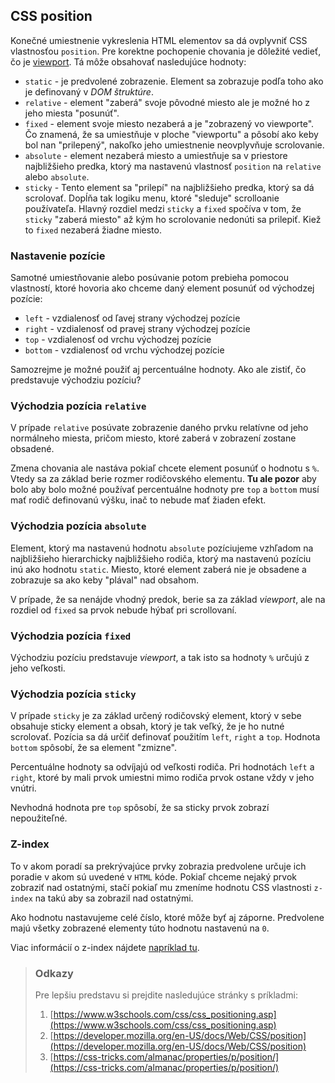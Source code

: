 ## CSS position

Konečné umiestnenie vykreslenia HTML elementov sa dá ovplyvniť CSS vlastnosťou `position`. Pre korektne pochopenie chovania je dôležité vedieť, čo je [viewport](https://developer.mozilla.org/en-US/docs/Web/CSS/Viewport_concepts). Tá môže obsahovať nasledujúce hodnoty:

- `static` - je predvolené zobrazenie. Element sa zobrazuje podľa toho ako je definovaný v _DOM štruktúre_.
- `relative` - element "zaberá" svoje pôvodné miesto ale je možné ho z jeho miesta "posunúť".
- `fixed` - element svoje miesto nezaberá a je "zobrazený vo viewporte". Čo znamená, že sa umiestňuje v ploche "viewportu" a pôsobí ako keby bol nan "prilepený", nakoľko jeho umiestnenie neovplyvňuje scrolovanie.
- `absolute` - element nezaberá miesto a umiestňuje sa v priestore najbližšieho predka, ktorý ma nastavenú vlastnosť `position` na `relative` alebo `absolute`. 
- `sticky` - Tento element sa "prilepí" na najbližšieho predka, ktorý sa dá scrolovať. Dopĺňa tak logiku menu, ktoré "sleduje" scrolloanie používateľa. Hlavný rozdiel medzi `sticky` a `fixed` spočíva v tom, že `sticky` "zaberá miesto" až kým ho scrolovanie nedonúti sa prilepiť. Kiež to `fixed` nezaberá žiadne miesto.

### Nastavenie pozície

Samotné umiestňovanie alebo posúvanie potom prebieha pomocou vlastností, ktoré hovoria ako chceme daný element posunúť od východzej pozície:

- `left` - vzdialenosť od ľavej strany východzej pozície 
- `right` - vzdialenosť od pravej strany východzej pozície
- `top` - vzdialenosť od vrchu východzej pozície
- `bottom` - vzdialenosť od vrchu východzej pozície

Samozrejme je možné použiť aj percentuálne hodnoty. Ako ale zistiť, čo predstavuje východziu pozíciu? 

### Východzia pozícia `relative`

V prípade `relative` posúvate zobrazenie daného prvku relatívne od jeho normálneho miesta, pričom miesto, ktoré zaberá v zobrazení zostane obsadené.

Zmena chovania ale nastáva pokiaľ chcete element posunúť o hodnotu s `%`. Vtedy sa za základ berie rozmer rodičovského elementu. __Tu ale pozor__ aby bolo aby bolo možné používať percentuálne hodnoty pre `top` a `bottom` musí mať rodič definovanú výšku, inač to nebude mať žiaden efekt. 

### Východzia pozícia `absolute`

Element, ktorý ma nastavenú hodnotu `absolute` pozíciujeme vzhľadom na najbližšieho hierarchicky najbližšieho rodiča, ktorý ma nastavenú pozíciu inú ako hodnotu `static`. Miesto, ktoré element zaberá nie je obsadene a zobrazuje sa ako keby "plával" nad obsahom.

V prípade, že sa nenájde vhodný predok, berie sa za základ _viewport_, ale na rozdiel od `fixed` sa prvok nebude hýbať pri scrollovaní.

### Východzia pozícia `fixed`

Východziu pozíciu predstavuje _viewport_, a tak isto sa hodnoty `%` určujú z jeho veľkosti.

### Východzia pozícia `sticky`

V prípade `sticky` je za základ určený rodičovský element, ktorý v sebe obsahuje sticky element a obsah, ktorý je tak veľký, že je ho nutné scrolovať. Pozícia sa dá určiť definovať použitím `left`, `right` a `top`. Hodnota `bottom` spôsobí, že sa element "zmizne". 

Percentuálne hodnoty sa odvíjajú od veľkosti rodiča. Pri hodnotách `left` a `right`, ktoré by mali prvok umiestni mimo rodiča prvok ostane vždy v jeho vnútri.

Nevhodná hodnota pre `top` spôsobí, že sa sticky prvok zobrazí nepoužiteľné.

### Z-index
To v akom poradí sa prekrývajúce prvky zobrazia predvolene určuje ich poradie v akom sú uvedené v `HTML` kóde. Pokiaľ chceme nejaký prvok zobraziť nad ostatnými, stačí pokiaľ mu zmeníme hodnotu CSS vlastnosti `z-index` na takú aby sa zobrazil nad ostatnými.

Ako hodnotu nastavujeme celé číslo, ktoré môže byť aj záporne. Predvolene majú všetky zobrazené elementy túto hodnotu nastavenú na `0`.

Viac informácií o z-index nájdete [napríklad tu](https://www.w3schools.com/cssref/pr_pos_z-index.asp).


> ### Odkazy
>
> Pre lepšiu predstavu si prejdite nasledujúce stránky s príkladmi:
>
>1. [https://www.w3schools.com/css/css_positioning.asp](https://www.w3schools.com/css/css_positioning.asp)
>2. [https://developer.mozilla.org/en-US/docs/Web/CSS/position](https://developer.mozilla.org/en-US/docs/Web/CSS/position)
>3. [https://css-tricks.com/almanac/properties/p/position/](https://css-tricks.com/almanac/properties/p/position/)